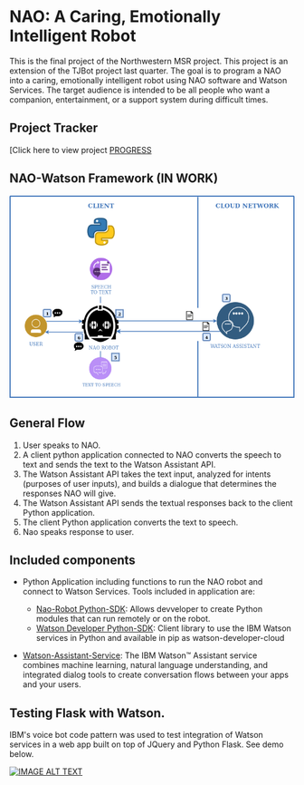 # NAO: A Caring, Emotionally Intelligent Robot

This is the final project of the Northwestern MSR project. This project is an extension of the TJBot project last quarter. The goal is to program a NAO into a caring, emotionally intelligent robot using NAO software and Watson Services. The target audience is intended to be all people who want a companion, entertainment, or a support system during difficult times.


## Project Tracker

 [Click here to view project [PROGRESS](./PROGRESS.MD)

 ## NAO-Watson Framework (IN WORK)

 ![](images/NAO_Watson_Architecture.png)

 ## General Flow

1. User speaks to NAO.
2. A client python application connected to NAO converts the speech to text and sends the text to the Watson Assistant API. 
3. The Watson Assistant API takes the text input, analyzed for intents (purposes of user inputs), and builds a dialogue that determines the responses NAO will give.
4. The Watson Assistant API sends the textual responses back to the client Python application.
5. The client Python application converts the text to speech.
6. Nao speaks response to user. 

## Included components

* Python Application including functions to run the NAO robot and connect to Watson Services. Tools included in application are:
  * [Nao-Robot Python-SDK](http://doc.aldebaran.com/2-1/dev/python/index.html): Allows devveloper to create Python modules that can run remotely or on the robot.
  * [Watson Developer Python-SDK](https://github.com/watson-developer-cloud/python-sdk): Client library to use the IBM Watson services in Python and available in pip as watson-developer-cloud

* [Watson-Assistant-Service](https://cloud.ibm.com/apidocs/assistant): The IBM Watson™ Assistant service combines machine learning, natural language understanding, and integrated dialog tools to create conversation flows between your apps and your users.

## Testing Flask with Watson. 

 IBM's voice bot code pattern was used to test integration of Watson services in a web app built on top of JQuery and Python Flask. See demo below. 

 [![IMAGE ALT TEXT](http://img.youtube.com/vi/enxMyH2EoZw/0.jpg)](http://www.youtube.com/watch?v=enxMyH2EoZw "Flask Watson Testing")



